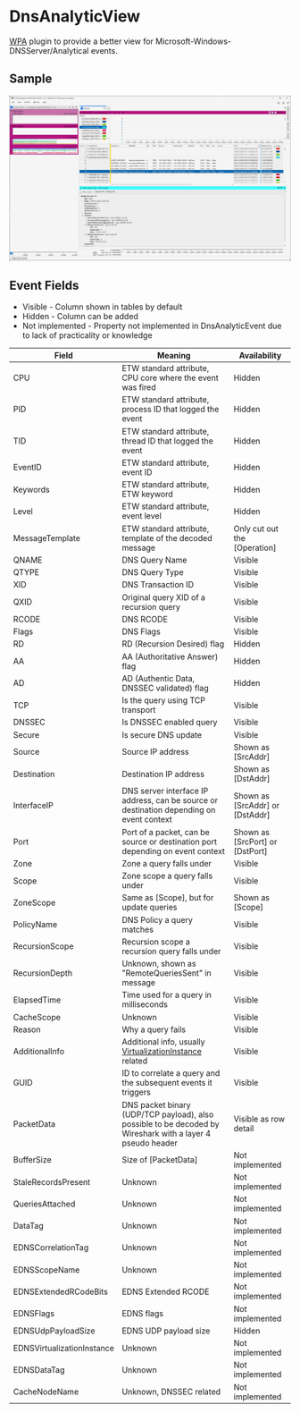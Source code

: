 # DnsAnalyticView

[WPA](https://learn.microsoft.com/en-us/windows-hardware/test/wpt/windows-performance-analyzer) plugin to provide a better view for Microsoft-Windows-DNSServer/Analytical events.

## Sample

![wpa_sample](./img/Sample.png)

## Event Fields

* Visible - Column shown in tables by default
* Hidden - Column can be added
* Not implemented - Property not implemented in DnsAnalyticEvent due to lack of practicality or knowledge

| Field                      | Meaning                                                                                                                                                                                | Availability                    |
| -------------------------- | -------------------------------------------------------------------------------------------------------------------------------------------------------------------------------------- | ------------------------------- |
| CPU                        | ETW standard attribute, CPU core where the event was fired                                                                                                                             | Hidden                          |
| PID                        | ETW standard attribute, process ID that logged the event                                                                                                                               | Hidden                          |
| TID                        | ETW standard attribute, thread ID that logged the event                                                                                                                                | Hidden                          |
| EventID                    | ETW standard attribute, event ID                                                                                                                                                       | Hidden                          |
| Keywords                   | ETW standard attribute, ETW keyword                                                                                                                                                    | Hidden                          |
| Level                      | ETW standard attribute, event level                                                                                                                                                    | Hidden                          |
| MessageTemplate            | ETW standard attribute, template of the decoded message                                                                                                                                | Only cut out the [Operation]    |
| QNAME                      | DNS Query Name                                                                                                                                                                         | Visible                         |
| QTYPE                      | DNS Query Type                                                                                                                                                                         | Visible                         |
| XID                        | DNS Transaction ID                                                                                                                                                                     | Visible                         |
| QXID                       | Original query XID of a recursion query                                                                                                                                                | Visible                         |
| RCODE                      | DNS RCODE                                                                                                                                                                              | Visible                         |
| Flags                      | DNS Flags                                                                                                                                                                              | Visible                         |
| RD                         | RD (Recursion Desired) flag                                                                                                                                                            | Hidden                          |
| AA                         | AA (Authoritative Answer) flag                                                                                                                                                         | Hidden                          |
| AD                         | AD (Authentic Data, DNSSEC validated) flag                                                                                                                                             | Hidden                          |
| TCP                        | Is the query using TCP transport                                                                                                                                                       | Visible                         |
| DNSSEC                     | Is DNSSEC enabled query                                                                                                                                                                | Visible                         |
| Secure                     | Is secure DNS update                                                                                                                                                                   | Visible                         |
| Source                     | Source IP address                                                                                                                                                                      | Shown as [SrcAddr]              |
| Destination                | Destination IP address                                                                                                                                                                 | Shown as [DstAddr]              |
| InterfaceIP                | DNS server interface IP address, can be source or destination depending on event context                                                                                               | Shown as [SrcAddr] or [DstAddr] |
| Port                       | Port of a packet, can be source or destination port depending on event context                                                                                                         | Shown as [SrcPort] or [DstPort] |
| Zone                       | Zone a query falls under                                                                                                                                                               | Visible                         |
| Scope                      | Zone scope a query falls under                                                                                                                                                         | Visible                         |
| ZoneScope                  | Same as [Scope], but for update queries                                                                                                                                                | Shown as [Scope]                |
| PolicyName                 | DNS Policy a query matches                                                                                                                                                             | Visible                         |
| RecursionScope             | Recursion scope a recursion query falls under                                                                                                                                          | Visible                         |
| RecursionDepth             | Unknown, shown as "RemoteQueriesSent" in message                                                                                                                                       | Visible                         |
| ElapsedTime                | Time used for a query in milliseconds                                                                                                                                                  | Visible                         |
| CacheScope                 | Unknown                                                                                                                                                                                | Visible                         |
| Reason                     | Why a query fails                                                                                                                                                                      | Visible                         |
| AdditionalInfo             | Additional info, usually [VirtualizationInstance](https://learn.microsoft.com/en-us/powershell/module/dnsserver/add-dnsservervirtualizationinstance?view=windowsserver2022-ps) related | Visible                         |
| GUID                       | ID to correlate a query and the subsequent events it triggers                                                                                                                          | Visible                         |
| PacketData                 | DNS packet binary (UDP/TCP payload), also possible to be decoded by Wireshark with a layer 4 pseudo header                                                                             | Visible as row detail           |
| BufferSize                 | Size of [PacketData]                                                                                                                                                                   | Not implemented                 |
| StaleRecordsPresent        | Unknown                                                                                                                                                                                | Not implemented                 |
| QueriesAttached            | Unknown                                                                                                                                                                                | Not implemented                 |
| DataTag                    | Unknown                                                                                                                                                                                | Not implemented                 |
| EDNSCorrelationTag         | Unknown                                                                                                                                                                                | Not implemented                 |
| EDNSScopeName              | Unknown                                                                                                                                                                                | Not implemented                 |
| EDNSExtendedRCodeBits      | EDNS Extended RCODE                                                                                                                                                                    | Not implemented                 |
| EDNSFlags                  | EDNS flags                                                                                                                                                                             | Not implemented                 |
| EDNSUdpPayloadSize         | EDNS UDP payload size                                                                                                                                                                  | Hidden                          |
| EDNSVirtualizationInstance | Unknown                                                                                                                                                                                | Not implemented                 |
| EDNSDataTag                | Unknown                                                                                                                                                                                | Not implemented                 |
| CacheNodeName              | Unknown, DNSSEC related                                                                                                                                                                | Not implemented                 |
